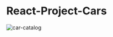 # React-Project-Cars

![car-catalog](https://github.com/Petrochenk0/React-Project-Cars/assets/96386665/5e6f8f56-e4db-4fe2-9106-54c8e664f952)
